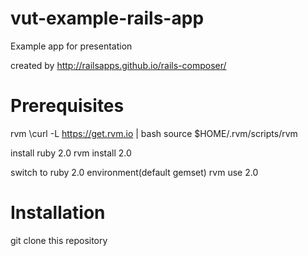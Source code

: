 vut-example-rails-app
=====================

Example app for presentation


created by http://railsapps.github.io/rails-composer/

Prerequisites
=============

rvm
  \curl -L https://get.rvm.io | bash
  source $HOME/.rvm/scripts/rvm
  
install ruby 2.0
  rvm install 2.0
  
switch to ruby 2.0 environment(default gemset)
  rvm use 2.0
  
  


Installation
============

git clone this repository

